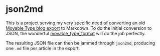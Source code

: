 # json2md

This is a project serving my very specific need of converting an old
[Movable Type blog export][format] to Markdown. To do the initial conversion
to JSON, the wonderful [movable_type_format][mtf] will do the job perfectly.

The resulting JSON file can then be jammed through `json2md`, producing one
`.md` file per article in the export.


[format]: https://movabletype.org/documentation/appendices/import-export-format.html
[mtf]: https://github.com/labocho/movable_type_format
